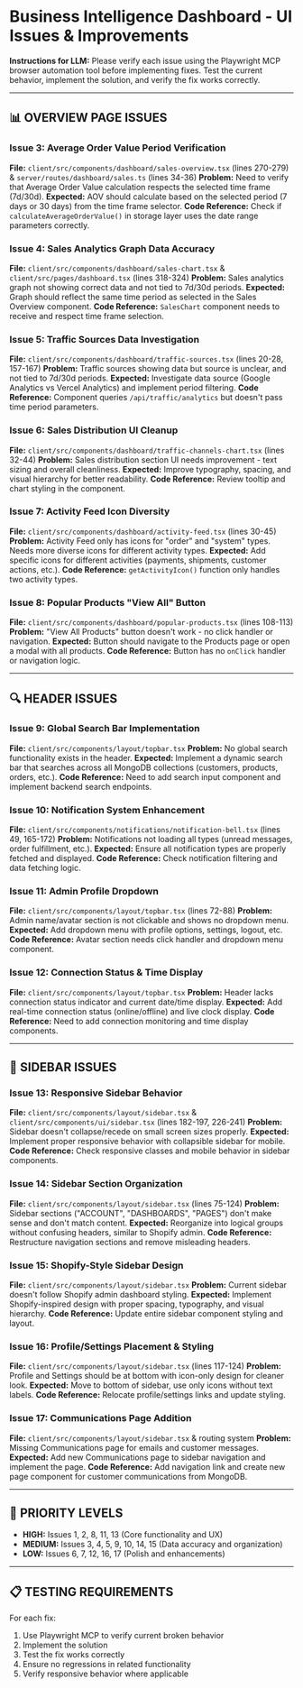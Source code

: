# Business Intelligence Dashboard - UI Issues & Improvements

**Instructions for LLM:** Please verify each issue using the Playwright MCP browser automation tool before implementing fixes. Test the current behavior, implement the solution, and verify the fix works correctly.

---

## 📊 OVERVIEW PAGE ISSUES

### Issue 3: Average Order Value Period Verification
**File:** `client/src/components/dashboard/sales-overview.tsx` (lines 270-279) & `server/routes/dashboard/sales.ts` (lines 34-36)
**Problem:** Need to verify that Average Order Value calculation respects the selected time frame (7d/30d).
**Expected:** AOV should calculate based on the selected period (7 days or 30 days) from the time frame selector.
**Code Reference:** Check if `calculateAverageOrderValue()` in storage layer uses the date range parameters correctly.

### Issue 4: Sales Analytics Graph Data Accuracy
**File:** `client/src/components/dashboard/sales-chart.tsx` & `client/src/pages/dashboard.tsx` (lines 318-324)
**Problem:** Sales analytics graph not showing correct data and not tied to 7d/30d periods.
**Expected:** Graph should reflect the same time period as selected in the Sales Overview component.
**Code Reference:** `SalesChart` component needs to receive and respect time frame selection.

### Issue 5: Traffic Sources Data Investigation
**File:** `client/src/components/dashboard/traffic-sources.tsx` (lines 20-28, 157-167)
**Problem:** Traffic sources showing data but source is unclear, and not tied to 7d/30d periods.
**Expected:** Investigate data source (Google Analytics vs Vercel Analytics) and implement period filtering.
**Code Reference:** Component queries `/api/traffic/analytics` but doesn't pass time period parameters.

### Issue 6: Sales Distribution UI Cleanup
**File:** `client/src/components/dashboard/traffic-channels-chart.tsx` (lines 32-44)
**Problem:** Sales distribution section UI needs improvement - text sizing and overall cleanliness.
**Expected:** Improve typography, spacing, and visual hierarchy for better readability.
**Code Reference:** Review tooltip and chart styling in the component.

### Issue 7: Activity Feed Icon Diversity
**File:** `client/src/components/dashboard/activity-feed.tsx` (lines 30-45)
**Problem:** Activity Feed only has icons for "order" and "system" types. Needs more diverse icons for different activity types.
**Expected:** Add specific icons for different activities (payments, shipments, customer actions, etc.).
**Code Reference:** `getActivityIcon()` function only handles two activity types.

### Issue 8: Popular Products "View All" Button
**File:** `client/src/components/dashboard/popular-products.tsx` (lines 108-113)
**Problem:** "View All Products" button doesn't work - no click handler or navigation.
**Expected:** Button should navigate to the Products page or open a modal with all products.
**Code Reference:** Button has no `onClick` handler or navigation logic.

---

## 🔍 HEADER ISSUES

### Issue 9: Global Search Bar Implementation
**File:** `client/src/components/layout/topbar.tsx`
**Problem:** No global search functionality exists in the header.
**Expected:** Implement a dynamic search bar that searches across all MongoDB collections (customers, products, orders, etc.).
**Code Reference:** Need to add search input component and implement backend search endpoints.

### Issue 10: Notification System Enhancement
**File:** `client/src/components/notifications/notification-bell.tsx` (lines 49, 165-172)
**Problem:** Notifications not loading all types (unread messages, order fulfillment, etc.).
**Expected:** Ensure all notification types are properly fetched and displayed.
**Code Reference:** Check notification filtering and data fetching logic.

### Issue 11: Admin Profile Dropdown
**File:** `client/src/components/layout/topbar.tsx` (lines 72-88)
**Problem:** Admin name/avatar section is not clickable and shows no dropdown menu.
**Expected:** Add dropdown menu with profile options, settings, logout, etc.
**Code Reference:** Avatar section needs click handler and dropdown menu component.

### Issue 12: Connection Status & Time Display
**File:** `client/src/components/layout/topbar.tsx`
**Problem:** Header lacks connection status indicator and current date/time display.
**Expected:** Add real-time connection status (online/offline) and live clock display.
**Code Reference:** Need to add connection monitoring and time display components.

---

## 📱 SIDEBAR ISSUES

### Issue 13: Responsive Sidebar Behavior
**File:** `client/src/components/layout/sidebar.tsx` & `client/src/components/ui/sidebar.tsx` (lines 182-197, 226-241)
**Problem:** Sidebar doesn't collapse/recede on small screen sizes properly.
**Expected:** Implement proper responsive behavior with collapsible sidebar for mobile.
**Code Reference:** Check responsive classes and mobile behavior in sidebar components.

### Issue 14: Sidebar Section Organization
**File:** `client/src/components/layout/sidebar.tsx` (lines 75-124)
**Problem:** Sidebar sections ("ACCOUNT", "DASHBOARDS", "PAGES") don't make sense and don't match content.
**Expected:** Reorganize into logical groups without confusing headers, similar to Shopify admin.
**Code Reference:** Restructure navigation sections and remove misleading headers.

### Issue 15: Shopify-Style Sidebar Design
**File:** `client/src/components/layout/sidebar.tsx`
**Problem:** Current sidebar doesn't follow Shopify admin dashboard styling.
**Expected:** Implement Shopify-inspired design with proper spacing, typography, and visual hierarchy.
**Code Reference:** Update entire sidebar component styling and layout.

### Issue 16: Profile/Settings Placement & Styling
**File:** `client/src/components/layout/sidebar.tsx` (lines 117-124)
**Problem:** Profile and Settings should be at bottom with icon-only design for cleaner look.
**Expected:** Move to bottom of sidebar, use only icons without text labels.
**Code Reference:** Relocate profile/settings links and update styling.

### Issue 17: Communications Page Addition
**File:** `client/src/components/layout/sidebar.tsx` & routing system
**Problem:** Missing Communications page for emails and customer messages.
**Expected:** Add new Communications page to sidebar navigation and implement the page.
**Code Reference:** Add navigation link and create new page component for customer communications from MongoDB.

---

## 🎯 PRIORITY LEVELS
- **HIGH:** Issues 1, 2, 8, 11, 13 (Core functionality and UX)
- **MEDIUM:** Issues 3, 4, 5, 9, 10, 14, 15 (Data accuracy and organization)
- **LOW:** Issues 6, 7, 12, 16, 17 (Polish and enhancements)

---

## 📋 TESTING REQUIREMENTS
For each fix:
1. Use Playwright MCP to verify current broken behavior
2. Implement the solution
3. Test the fix works correctly
4. Ensure no regressions in related functionality
5. Verify responsive behavior where applicable





